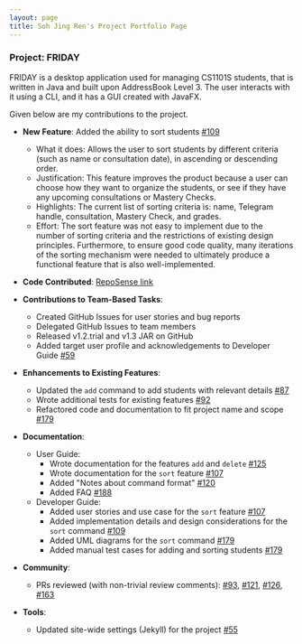 ```yaml
---
layout: page
title: Soh Jing Ren's Project Portfolio Page
---
```


### Project: FRIDAY

FRIDAY is a desktop application used for managing CS1101S students, that is written in Java and built upon AddressBook Level 3.
The user interacts with it using a CLI, and it has a GUI created with JavaFX.

Given below are my contributions to the project.

* **New Feature**: Added the ability to sort students [\#109](https://github.com/AY2223S1-CS2103T-W15-4/tp/pull/109)
  * What it does: Allows the user to sort students by different criteria (such as name or consultation date), in ascending or descending order.
  * Justification: This feature improves the product because a user can choose how they want to organize the students, or see if they have any upcoming consultations or Mastery Checks.
  * Highlights: The current list of sorting criteria is: name, Telegram handle, consultation, Mastery Check, and grades.
  * Effort: The sort feature was not easy to implement due to the number of sorting criteria and the restrictions of existing
            design principles. Furthermore, to ensure good code quality, many iterations of the sorting
            mechanism were needed to ultimately produce a functional feature that is also well-implemented.


* **Code Contributed**: [RepoSense link](https://nus-cs2103-ay2223s1.github.io/tp-dashboard/?search=jorrdansoh&breakdown=true)


* **Contributions to Team-Based Tasks**:
  * Created GitHub Issues for user stories and bug reports
  * Delegated GitHub Issues to team members
  * Released v1.2.trial and v1.3 JAR on GitHub
  * Added target user profile and acknowledgements to Developer Guide [\#59](https://github.com/AY2223S1-CS2103T-W15-4/tp/pull/59)


* **Enhancements to Existing Features**:
  * Updated the `add` command to add students with relevant details [\#87](https://github.com/AY2223S1-CS2103T-W15-4/tp/pull/87)
  * Wrote additional tests for existing features [\#92](https://github.com/AY2223S1-CS2103T-W15-4/tp/pull/92)
  * Refactored code and documentation to fit project name and scope [\#179](https://github.com/AY2223S1-CS2103T-W15-4/tp/pull/179)


* **Documentation**:
  * User Guide:
    * Wrote documentation for the features `add` and `delete` [\#125](https://github.com/AY2223S1-CS2103T-W15-4/tp/pull/125)
    * Wrote documentation for the `sort` feature [\#107](https://github.com/AY2223S1-CS2103T-W15-4/tp/pull/107)
    * Added "Notes about command format" [\#120](https://github.com/AY2223S1-CS2103T-W15-4/tp/pull/120)
    * Added FAQ [\#188](https://github.com/AY2223S1-CS2103T-W15-4/tp/pull/188)
  * Developer Guide:
    * Added user stories and use case for the `sort` feature [\#107](https://github.com/AY2223S1-CS2103T-W15-4/tp/pull/107)
    * Added implementation details and design considerations for the `sort` command [\#109](https://github.com/AY2223S1-CS2103T-W15-4/tp/pull/109)
    * Added UML diagrams for the `sort` command [\#179](https://github.com/AY2223S1-CS2103T-W15-4/tp/pull/179)
    * Added manual test cases for adding and sorting students [\#179](https://github.com/AY2223S1-CS2103T-W15-4/tp/pull/179)


* **Community**:
  * PRs reviewed (with non-trivial review comments): [\#93](https://github.com/AY2223S1-CS2103T-W15-4/tp/pull/93), [\#121](https://github.com/AY2223S1-CS2103T-W15-4/tp/pull/121), [\#126](https://github.com/AY2223S1-CS2103T-W15-4/tp/pull/126), [\#163](https://github.com/AY2223S1-CS2103T-W15-4/tp/pull/163)


* **Tools**:
  * Updated site-wide settings (Jekyll) for the project [\#55](https://github.com/AY2223S1-CS2103T-W15-4/tp/pull/55)
